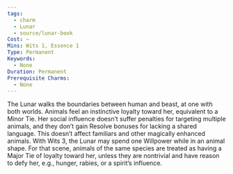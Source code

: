 ```yaml
---
tags:
  - charm
  - Lunar
  - source/lunar-book
Cost: —
Mins: Wits 1, Essence 1
Type: Permanent
Keywords:
  - None
Duration: Permanent
Prerequisite Charms:
  - None
---
```

The Lunar walks the boundaries between human and beast, at one with both worlds. Animals feel an instinctive loyalty toward her, equivalent to a Minor Tie. Her social influence doesn’t suffer penalties for targeting multiple animals, and they don’t gain Resolve bonuses for lacking a shared language. This doesn’t affect familiars and other magically enhanced animals. With Wits 3, the Lunar may spend one Willpower while in an animal shape. For that scene, animals of the same species are treated as having a Major Tie of loyalty toward her, unless they are nontrivial and have reason to defy her, e.g., hunger, rabies, or a spirit’s influence.